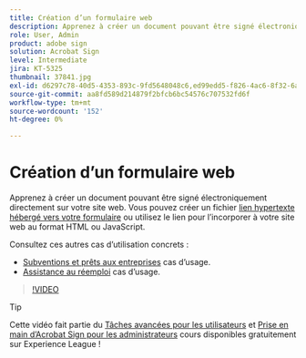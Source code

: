 ```yaml
---
title: Création d’un formulaire web
description: Apprenez à créer un document pouvant être signé électroniquement directement sur votre site web
role: User, Admin
product: adobe sign
solution: Acrobat Sign
level: Intermediate
jira: KT-5325
thumbnail: 37841.jpg
exl-id: d6297c78-40d5-4353-893c-9fd5648048c6,ed99edd5-f826-4ac6-8f32-6a4e6e48ddc6
source-git-commit: aa8fd589d214879f2bfcb6bc54576c707532fd6f
workflow-type: tm+mt
source-wordcount: '152'
ht-degree: 0%

---
```


# Création d’un formulaire web

Apprenez à créer un document pouvant être signé électroniquement directement sur votre site web. Vous pouvez créer un fichier [lien hypertexte hébergé vers votre formulaire](https://salesforceintegration.na2.echosign.com/public/esignWidget?wid=CBFCIBAA3AAABLblqZhBTZvjMual0H-M6HTSunw9hV1t-OdGbQI3d-nWJdEH76dHPxK1QH6DO9XGjch6QVho*) ou utilisez le lien pour l’incorporer à votre site web au format HTML ou JavaScript.

Consultez ces autres cas d’utilisation concrets :

* [Subventions et prêts aux entreprises](https://experienceleague.adobe.com/docs/document-cloud-learn/sign-learning-hub/expand/recipes/gov/usecasegovgrants.html?lang=en) cas d’usage.
* [Assistance au réemploi](https://experienceleague.adobe.com/docs/document-cloud-learn/sign-learning-hub/expand/recipes/gov/usecasegovreemployment.html?lang=en) cas d’usage.

>[!VIDEO](https://video.tv.adobe.com/v/37841?quality=12&learn=on&hidetitle=true)

>[!TIP]
>
>Cette vidéo fait partie du [Tâches avancées pour les utilisateurs](https://experienceleague.adobe.com/?recommended=Sign-U-1-2020.3) et [Prise en main d’Acrobat Sign pour les administrateurs](https://experienceleague.adobe.com/?recommended=Sign-A-1-2020.2) cours disponibles gratuitement sur Experience League !
